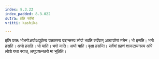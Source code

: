 ```yaml
---
index: 8.3.22
index_padded: 8.3.022
sutra: हलि सर्वेषां
vritti: kashika

---
```

हलि परतः भोभगोअघोअपूर्वस्य यकारस्य पदान्तस्य लोपो भवति सर्वेषाम् आचार्याणां मतेन। भो हसति। भगो हसति। अघो हसति। भो याति। भगो याति। अघो याति। वृक्षा हसन्ति। सर्वेषां ग्रहणं शाकटायनस्य अपि लोपो यथा स्यात्, लघुप्रयत्नतरो मा भूतिति।